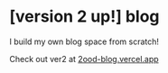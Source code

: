# [version 2 up!] blog
I build my own blog space from scratch!

Check out ver2 at [2ood-blog.vercel.app](https://2ood-blog.vercel.app)
